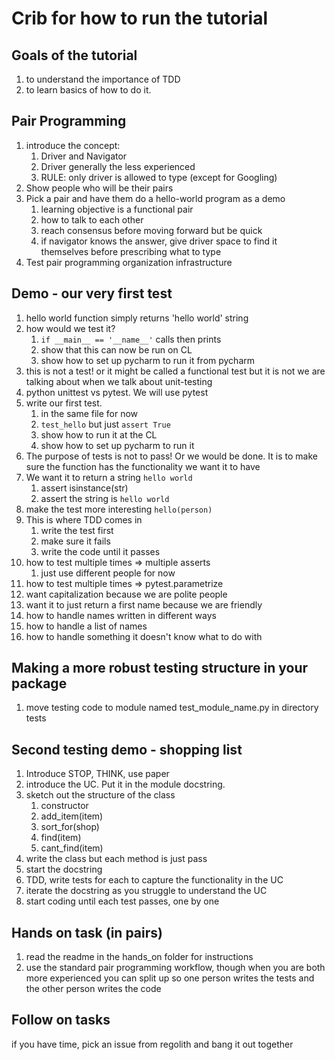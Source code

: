 Crib for how to run the tutorial
================================

Goals of the tutorial
---------------------
1. to understand the importance of TDD
1. to learn basics of how to do it.

Pair Programming
----------------
1. introduce the concept:
    1. Driver and Navigator
    1. Driver generally the less experienced 
    1. RULE: only driver is allowed to type (except for Googling)
1. Show people who will be their pairs
1. Pick a pair and have them do a hello-world program as a demo
    1. learning objective is a functional pair
    1. how to talk to each other
    1. reach consensus before moving forward but be quick
    1. if navigator knows the answer, give driver space to find it themselves 
       before prescribing what to type
1. Test pair programming organization infrastructure

Demo - our very first test
--------------------------
1. hello world function simply returns 'hello world' string
1. how would we test it? 
    1. ``if __main__ == '__name__'`` calls then prints
    1. show that this can now be run on CL
    1. show how to set up pycharm to run it from pycharm
1. this is not a test!  or it might be called a functional test but it is not 
   we are talking about when we talk about unit-testing
1. python unittest vs pytest.  We will use pytest
1. write our first test.  
    1. in the same file for now
    1. ``test_hello`` but just ``assert True``
    1. show how to run it at the CL
    1. show how to set up pycharm to run it
1. The purpose of tests is not to pass!  Or we would be done. It is to  make
   sure the function has the functionality we want it to have
1. We want it to return a string ``hello world``
    1. assert isinstance(str)
    1. assert the string is ``hello world``
1. make the test more interesting ``hello(person)``
1. This is where TDD comes in
    1. write the test first
    1. make sure it fails
    1. write the code until it passes
1. how to test multiple times => multiple asserts
    1. just use different people for now
1. how to test multiple times => pytest.parametrize
1. want capitalization because we are polite people
1. want it to just return a first name because we are friendly
1. how to handle names written in different ways
1. how to handle a list of names
1. how to handle something it doesn't know what to do with

Making a more robust testing structure in your package
------------------------------------------------------
1. move testing code to module named test_module_name.py in directory tests

Second testing demo - shopping list
-----------------------------------
1. Introduce STOP, THINK, use paper
1. introduce the UC.  Put it in the module docstring.
1. sketch out the structure of the class
    1. constructor
    1. add_item(item)
    1. sort_for(shop)
    1. find(item)
    1. cant_find(item)
1. write the class but each method is just pass
1. start the docstring
1. TDD, write tests for each to capture the functionality in the UC
1. iterate the docstring as you struggle to understand the UC
1. start coding until each test passes, one by one

Hands on task (in pairs)
------------------------
1. read the readme in the hands_on folder for instructions
1. use the standard pair programming workflow, though when you are both more
   experienced you can split up so one person writes the tests and the other
   person writes the code
   
Follow on tasks
---------------
if you have time, pick an issue from regolith and bang it out together

    
